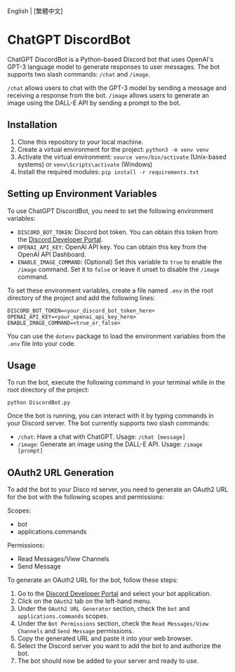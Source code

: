 English | [繁體中文]
# ChatGPT DiscordBot

ChatGPT DiscordBot is a Python-based Discord bot that uses OpenAI's GPT-3 language model to generate responses to user messages. The bot supports two slash commands: `/chat` and `/image`.

`/chat` allows users to chat with the GPT-3 model by sending a message and receiving a response from the bot. `/image` allows users to generate an image using the DALL-E API by sending a prompt to the bot.

## Installation

1. Clone this repository to your local machine.
2. Create a virtual environment for the project: `python3 -m venv venv`
3. Activate the virtual environment: `source venv/bin/activate` (Unix-based systems) or `venv\Scripts\activate` (Windows)
4. Install the required modules: `pip install -r requirements.txt`

## Setting up Environment Variables

To use ChatGPT DiscordBot, you need to set the following environment variables:

- `DISCORD_BOT_TOKEN`: Discord bot token. You can obtain this token from the [Discord Developer Portal](https://discord.com/developers/applications).
- `OPENAI_API_KEY`: OpenAI API key. You can obtain this key from the OpenAI API Dashboard.
- `ENABLE_IMAGE_COMMAND`: (Optional) Set this variable to `true` to enable the `/image` command. Set it to `false` or leave it unset to disable the `/image` command.

To set these environment variables, create a file named `.env` in the root directory of the project and add the following lines:

````
DISCORD_BOT_TOKEN=<your_discord_bot_token_here>
OPENAI_API_KEY=<your_openai_api_key_here>
ENABLE_IMAGE_COMMAND=<true_or_false>
````

You can use the `dotenv` package to load the environment variables from the `.env` file into your code.

## Usage

To run the bot, execute the following command in your terminal while in the root directory of the project:

````
python DiscordBot.py
````


Once the bot is running, you can interact with it by typing commands in your Discord server. The bot currently supports two slash commands:

- `/chat`: Have a chat with ChatGPT. Usage: `/chat [message]`
- `/image`: Generate an image using the DALL-E API. Usage: `/image [prompt]`

## OAuth2 URL Generation
To add the bot to your Disco
rd server, you need to generate an OAuth2 URL for the bot with the following scopes and permissions:

Scopes:
- bot
- applications.commands

Permissions:

- Read Messages/View Channels
- Send Message


To generate an OAuth2 URL for the bot, follow these steps:

1. Go to the [Discord Developer Portal](https://discord.com/developers/applications) and select your bot application.
2. Click on the `OAuth2` tab on the left-hand menu.
3. Under the `OAuth2 URL Generator` section, check the `bot` and `applications.commands` scopes.
4. Under the `Bot Permissions` section, check the `Read Messages/View Channels` and `Send Message` permissions.
5. Copy the generated URL and paste it into your web browser.
6. Select the Discord server you want to add the bot to and authorize the bot.
7. The bot should now be added to your server and ready to use.